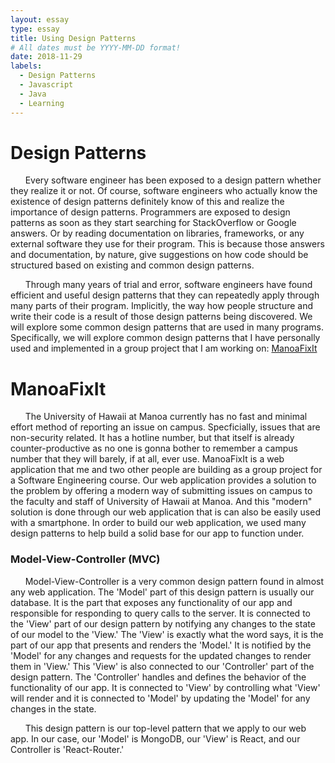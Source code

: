 ```yaml
---
layout: essay
type: essay
title: Using Design Patterns
# All dates must be YYYY-MM-DD format!
date: 2018-11-29
labels:
  - Design Patterns
  - Javascript
  - Java
  - Learning
---
```


# Design Patterns
&nbsp;&nbsp;&nbsp;&nbsp;&nbsp;&nbsp;Every software engineer has been exposed to a design pattern whether they realize it or not. Of course, software engineers who actually know the existence of design patterns definitely know of this and realize the importance of design patterns. Programmers are exposed to design patterns as soon as they start searching for StackOverflow or Google answers. Or by reading documentation on libraries, frameworks, or any external software they use for their program. This is because those answers and documentation, by nature, give suggestions on how code should be structured based on existing and common design patterns.

&nbsp;&nbsp;&nbsp;&nbsp;&nbsp;&nbsp;Through many years of trial and error, software engineers have found efficient and useful design patterns that they can repeatedly apply through many parts of their program. Implicitly, the way how people structure and write their code is a result of those design patterns being discovered. We will explore some common design patterns that are used in many programs. Specifically, we will explore common design patterns that I have personally used and implemented in a group project that I am working on: [ManoaFixIt](https://github.com/manoafixit/manoafixit)

# ManoaFixIt
&nbsp;&nbsp;&nbsp;&nbsp;&nbsp;&nbsp;The University of Hawaii at Manoa currently has no fast and minimal effort method of reporting an issue on campus. Specficially, issues that are non-security related. It has a hotline number, but that itself is already counter-productive as no one is gonna bother to remember a campus number that they will barely, if at all, ever use. ManoaFixIt is a web application that me and two other people are building as a group project for a Software Engineering course. Our web application provides a solution to the problem by offering a modern way of submitting issues on campus to the faculty and staff of University of Hawaii at Manoa. And this "modern" solution is done through our web application that is can also be easily used with a smartphone. In order to build our web application, we used many design patterns to help build a solid base for our app to function under.

### Model-View-Controller (MVC)
&nbsp;&nbsp;&nbsp;&nbsp;&nbsp;&nbsp;Model-View-Controller is a very common design pattern found in almost any web application. The 'Model' part of this design pattern is usually our database. It is the part that exposes any functionality of our app and responsible for responding to query calls to the server. It is connected to the 'View' part of our design pattern by notifying any changes to the state of our model to the 'View.' The 'View' is exactly what the word says, it is the part of our app that presents and renders the 'Model.' It is notified by the 'Model' for any changes and requests for the updated changes to render them in 'View.' This 'View' is also connected to our 'Controller' part of the design pattern. The 'Controller' handles and defines the behavior of the functionality of our app. It is connected to 'View' by controlling what 'View' will render and it is connected to 'Model' by updating the 'Model' for any changes in the state.

&nbsp;&nbsp;&nbsp;&nbsp;&nbsp;&nbsp;This design pattern is our top-level pattern that we apply to our web app. In our case, our 'Model' is MongoDB, our 'View' is React, and our Controller is 'React-Router.'


